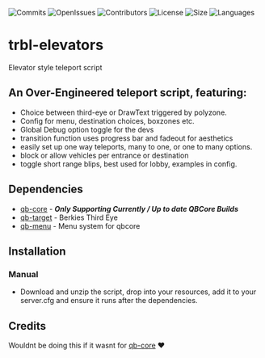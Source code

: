 ![Commits](https://img.shields.io/github/last-commit/troublenz/trbl-elevators?style=plastic) 
![OpenIssues](https://img.shields.io/github/issues/troublenz/trbl-elevators?style=plastic) 
![Contributors](https://img.shields.io/github/contributors/troublenz/trbl-elevators?color=aqua&style=plastic) 
![License](https://img.shields.io/github/license/troublenz/trbl-elevators?color=aqua&style=plastic) 
![Size](https://img.shields.io/github/repo-size/troublenz/trbl-elevators?color=aqua&style=plastic) 
![Languages](https://img.shields.io/github/languages/top/troublenz/trbl-elevators?color=aqua&style=plastic)

# trbl-elevators
 Elevator style teleport script

## An Over-Engineered teleport script, featuring:

- Choice between third-eye or DrawText triggered by polyzone.
- Config for menu, destination choices, boxzones etc.
- Global Debug option toggle for the devs
- transition function uses progress bar and fadeout for aesthetics
- easily set up one way teleports, many to one, or one to many options.
- block or allow vehicles per entrance or destination
- toggle short range blips, best used for lobby, examples in config.


## Dependencies
- [qb-core](https://github.com/qbcore-framework/qb-core) - ***Only Supporting Currently / Up to date QBCore Builds***
- [qb-target](https://github.com/qbcore-framework/qb-target) - Berkies Third Eye
- [qb-menu](https://github.com/qbcore-framework/qb-menu)     - Menu system for qbcore


## Installation
### Manual
- Download and unzip the script, drop into your resources, add it to your server.cfg and ensure it runs after the dependencies.


## Credits
Wouldnt be doing this if it wasnt for [qb-core](https://github.com/qbcore-framework) ❤️


